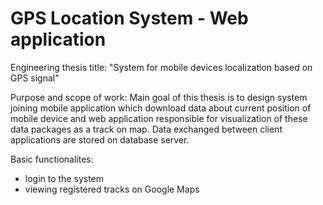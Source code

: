 # GPS Location System - Web application

Engineering thesis title: "System for mobile devices localization based on GPS signal"

Purpose and scope of work: Main goal of this thesis is to design system joining mobile application which download data about current position of mobile device and web application responsible for visualization of these data packages as a track on map. Data exchanged between client applications are stored on database server.

Basic functionalites:
* login to the system
* viewing registered tracks on Google Maps
